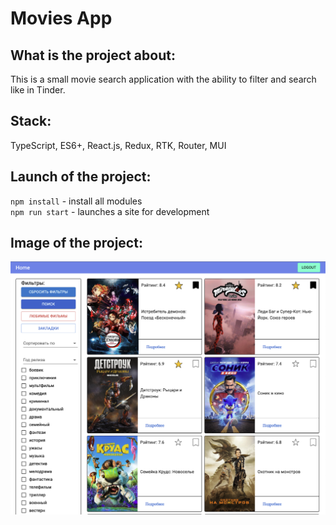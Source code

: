 # Movies App
## What is the project about: 
This is a small movie search application with the ability to filter and search like in Tinder.
## Stack:
TypeScript, ES6+, React.js, Redux, RTK, Router, MUI
## Launch of the project:
<code>npm install</code> - install all modules  
<code>npm run start</code> - launches a site for development
## Image of the project:
![Image of project](/public/preview.png)